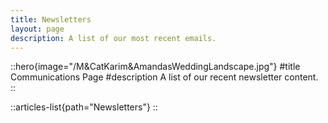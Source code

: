 ```yaml
---
title: Newsletters
layout: page
description: A list of our most recent emails.
---
```


::hero{image="/M&CatKarim&AmandasWeddingLandscape.jpg"}
#title
Communications Page
#description
A list of our recent newsletter content.
::

::articles-list{path="Newsletters"}
::
